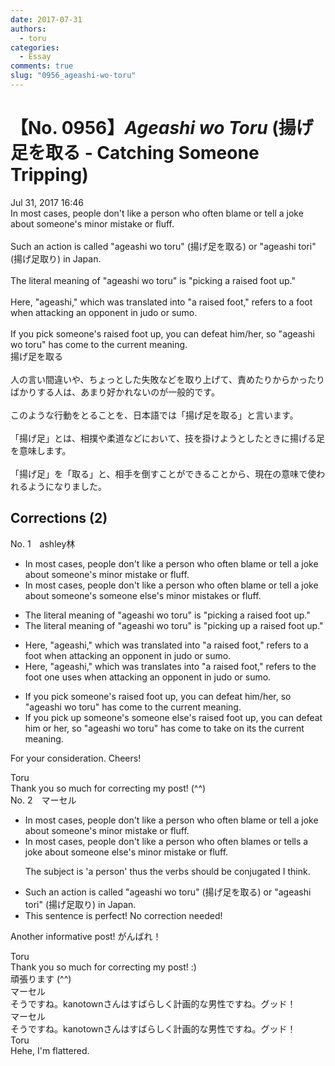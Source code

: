 ```yaml
---
date: 2017-07-31
authors:
  - toru
categories:
  - Essay
comments: true
slug: "0956_ageashi-wo-toru"
---
```


# 【No. 0956】<strong><em>Ageashi wo Toru</em></strong> (揚げ足を取る - Catching Someone Tripping)
<div class="date">Jul 31, 2017 16:46</div>
<div id="post"><div id="body_show_ori">
In most cases, people don't like a person who often blame or tell a joke about someone's minor mistake or fluff.<br/><br/>Such an action is called "ageashi wo toru" (揚げ足を取る) or "ageashi tori" (揚げ足取り) in Japan.<br/><br/>The literal meaning of "ageashi wo toru" is "picking a raised foot up."<br/><br/>Here, "ageashi," which was translated into "a raised foot," refers to a foot when attacking an opponent in judo or sumo.<br/><br/>If you pick someone's raised foot up, you can defeat him/her, so "ageashi wo toru" has come to the current meaning.
</div></div>

<!-- more -->

<div id="post_ja"><div id="body_show_mo">
揚げ足を取る<br/><br/>人の言い間違いや、ちょっとした失敗などを取り上げて、責めたりからかったりばかりする人は、あまり好かれないのが一般的です。<br/><br/>このような行動をとることを、日本語では「揚げ足を取る」と言います。<br/><br/>「揚げ足」とは、相撲や柔道などにおいて、技を掛けようとしたときに揚げる足を意味します。<br/><br/>「揚げ足」を「取る」と、相手を倒すことができることから、現在の意味で使われるようになりました。
</div></div>

## Corrections (2)
<div id="block"><div class="first_name"> No. 1　<span class="just_name">ashley林</span></div><div id="block2">
<ul class="correction_field">
<li class="incorrect">In most cases, people don't like a person who often blame or tell a joke about someone's minor mistake or fluff.</li>
<li class="corrected correct">
In most cases, people don't like a person who often blame or tell a joke about <span class="sline">someone's </span><span class="f_blue">someone else's </span>minor mistake<span class="f_blue">s</span> or fluff.
</li>
</ul>
<ul class="correction_field">
<li class="incorrect">The literal meaning of "ageashi wo toru" is "picking a raised foot up."</li>
<li class="corrected correct">
The literal meaning of "ageashi wo toru" is "picking <span class="f_blue">up </span>a raised foot<span class="sline"> up</span>."
</li>
</ul>
<ul class="correction_field">
<li class="incorrect">Here, "ageashi," which was translated into "a raised foot," refers to a foot when attacking an opponent in judo or sumo.</li>
<li class="corrected correct">
Here, "ageashi," which <span class="sline">was</span> translate<span class="f_blue">s</span> into "a raised foot," refers to <span class="f_blue">the</span> foot <span class="f_blue">one uses </span>when attacking an opponent in judo or sumo.
</li>
</ul>
<ul class="correction_field">
<li class="incorrect">If you pick someone's raised foot up, you can defeat him/her, so "ageashi wo toru" has come to the current meaning.</li>
<li class="corrected correct">
If you pick <span class="f_blue">up </span><span class="sline">someone's</span> <span class="f_blue">someone else's</span> raised foot<span class="sline"> up</span>, you can defeat him<span class="f_blue"> or </span>her, so "ageashi wo toru" has come to <span class="f_blue">take on its</span> <span class="sline">the </span>current meaning.
</li>
</ul>
<p class="comment_small">
 For your consideration. Cheers!
</p>

</div><div class="name"><span class="just_name">Toru</span><br>
Thank you so much for correcting my post! (^^)
</div>
</div>
<div id="block"><div class="first_name"> No. 2　<span class="just_name">マーセル</span></div><div id="block2">
<ul class="correction_field">
<li class="incorrect">In most cases, people don't like a person who often blame or tell a joke about someone's minor mistake or fluff.</li>
<li class="corrected correct">
In most cases, people don't like a person who often blame<span class="f_blue">s</span> or tell<span class="f_blue">s</span> a joke about someone<span class="f_blue"> else's</span> minor mistake or fluff.
<p class="correction_comment">The subject is 'a person' thus the verbs should be conjugated I think.</p>
</li>
</ul>
<ul class="correction_field">
<li class="incorrect">Such an action is called "ageashi wo toru" (揚げ足を取る) or "ageashi tori" (揚げ足取り) in Japan.</li>
<li class="corrected perfect">This sentence is perfect! No correction needed!</li>
</ul>
<p class="comment_small">
 Another informative post! がんばれ！
</p>

</div><div class="name"><span class="just_name">Toru</span><br>
Thank you so much for correcting my post! :)<br/>頑張ります (^^)
</div>
<div class="name"><span class="just_name">マーセル</span><br>
そうですね。kanotownさんはすばらしく計画的な男性ですね。グッド！
</div>
<div class="name"><span class="just_name">マーセル</span><br>
そうですね。kanotownさんはすばらしく計画的な男性ですね。グッド！
</div>
<div class="name"><span class="just_name">Toru</span><br>
Hehe, I'm flattered.
</div>
</div>
